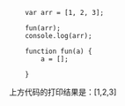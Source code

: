 

```
    var arr = [1, 2, 3];

    fun(arr);
    console.log(arr);

    function fun(a) {
        a = [];

    }
```

上方代码的打印结果是：[1,2,3]

        
